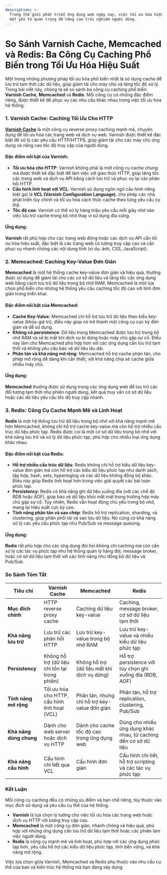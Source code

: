 ```yaml
---
description: >-
  Trong thế giới phát triển ứng dụng web ngày nay, việc tối ưu hóa hiệu suất là
  một yếu tố quan trọng để nâng cao trải nghiệm người dùng.
---
```


# So Sánh Varnish Cache, Memcached và Redis: Ba Công Cụ Caching Phổ Biến trong Tối Ưu Hóa Hiệu Suất

Một trong những phương pháp tối ưu hóa phổ biến nhất là sử dụng cache để lưu trữ tạm thời các dữ liệu, giúp giảm tải cho máy chủ và tăng tốc độ xử lý. Trong bài viết này, chúng ta sẽ so sánh ba công cụ caching phổ biến: **Varnish Cache**, **Memcached** và **Redis**. Mỗi công cụ có những đặc điểm riêng, được thiết kế để phục vụ các nhu cầu khác nhau trong việc tối ưu hóa hệ thống.

### 1. **Varnish Cache**: Caching Tối Ưu Cho HTTP

[**Varnish Cache**](https://app.gitbook.com/s/IpMS89tIthA28J59k5Qy/caching/varnish-cache/huong-dan-cai-dat-varnish-cache-voi-haproxy-su-dung-docker-compose) là một công cụ reverse proxy caching mạnh mẽ, chuyên dụng để tối ưu hóa các trang web và dịch vụ web. Varnish được thiết kế đặc biệt để xử lý các yêu cầu HTTP/HTTPS, giúp giảm tải cho các máy chủ ứng dụng và nâng cao tốc độ truy cập của người dùng.

#### **Đặc điểm nổi bật của Varnish:**

* **Tối ưu hóa cho HTTP**: Varnish không phải là một công cụ cache chung mà được thiết kế đặc biệt để làm việc với giao thức HTTP, giúp tăng tốc các trang web và dịch vụ API bằng cách lưu trữ và phục vụ lại các phản hồi HTTP.
* **Cấu hình linh hoạt với VCL**: Varnish sử dụng ngôn ngữ cấu hình riêng biệt gọi là **VCL (Varnish Configuration Language)**, cho phép các nhà phát triển tùy chỉnh và tối ưu hóa cách thức cache theo từng yêu cầu cụ thể.
* **Tốc độ cao**: Varnish có thể xử lý hàng triệu yêu cầu mỗi giây nhờ vào việc lưu trữ cache trong bộ nhớ thay vì sử dụng đĩa cứng.

#### **Ứng dụng**:

**Varnish** rất phù hợp cho các trang web động hoặc các dịch vụ API cần tối ưu hóa hiệu suất, đặc biệt là các trang web có lượng truy cập cao và cần phục vụ nhanh chóng các nội dung tĩnh (ví dụ: ảnh, CSS, JavaScript).

### 2. **Memcached**: Caching Key-Value Đơn Giản

**Memcached** là một hệ thống cache key-value đơn giản và hiệu quả, thường được sử dụng để giảm tải cho các cơ sở dữ liệu và tăng tốc các ứng dụng web bằng cách lưu trữ dữ liệu trong bộ nhớ RAM. Memcached là một lựa chọn phổ biến cho những hệ thống yêu cầu caching tốc độ cao với tính đơn giản trong triển khai.

#### **Đặc điểm nổi bật của Memcached:**

* **Cache Key-Value**: Memcached chỉ hỗ trợ lưu trữ dữ liệu theo kiểu key-value (khóa-giá trị), điều này giúp nó trở thành một công cụ cực kỳ đơn giản và dễ sử dụng.
* **Không có persistence**: Dữ liệu trong Memcached được lưu trữ trong bộ nhớ RAM và sẽ bị mất khi dịch vụ bị dừng hoặc máy chủ gặp sự cố. Điều này làm cho Memcached phù hợp hơn với các ứng dụng cần lưu trữ tạm thời và không yêu cầu bảo vệ dữ liệu lâu dài.
* **Phân tán và khả năng mở rộng**: Memcached hỗ trợ cache phân tán, cho phép mở rộng dễ dàng khi cần thiết, với khả năng chia sẻ cache giữa nhiều máy chủ.

#### **Ứng dụng**:

**Memcached** thường được sử dụng trong các ứng dụng web để lưu trữ các đối tượng tạm thời như phiên người dùng, kết quả truy vấn cơ sở dữ liệu hoặc các dữ liệu yêu cầu tốc độ truy cập nhanh.

### 3. **Redis**: Công Cụ Cache Mạnh Mẽ và Linh Hoạt

**Redis** là một hệ thống lưu trữ dữ liệu trong bộ nhớ với khả năng mạnh mẽ hơn Memcached, không chỉ hỗ trợ cache key-value mà còn hỗ trợ nhiều cấu trúc dữ liệu phức tạp. Redis được coi là một cơ sở dữ liệu trong bộ nhớ với khả năng lưu trữ và xử lý dữ liệu phức tạp, phù hợp cho nhiều loại ứng dụng khác nhau.

#### **Đặc điểm nổi bật của Redis:**

* **Hỗ trợ nhiều cấu trúc dữ liệu**: Redis không chỉ hỗ trợ kiểu dữ liệu key-value đơn giản mà còn hỗ trợ các kiểu dữ liệu phức tạp như danh sách, tập hợp, hash, sets, hyperloglog và các dữ liệu không đồng bộ khác. Điều này giúp Redis linh hoạt hơn trong việc giải quyết các bài toán phức tạp.
* **Persistency**: Redis có khả năng ghi dữ liệu xuống đĩa (với các chế độ RDB hoặc AOF), giúp bảo vệ dữ liệu khỏi mất mát trong trường hợp máy chủ gặp sự cố. Tuy nhiên, Redis vẫn hoạt động chủ yếu trong bộ nhớ, mang lại hiệu suất cực kỳ cao.
* **Tính năng phân tán và sao chép**: Redis hỗ trợ replication, sharding, và clustering, giúp phân phối tải và sao lưu dữ liệu. Nó cũng có khả năng xử lý các yêu cầu phức tạp như Pub/Sub và message queuing.

#### **Ứng dụng**:

**Redis** rất phù hợp cho các ứng dụng đòi hỏi không chỉ caching mà còn cần xử lý các tác vụ phức tạp như hệ thống quản lý hàng đợi, message broker, hoặc cơ sở dữ liệu tạm thời với các tính năng như đồng bộ dữ liệu và Pub/Sub.

### So Sánh Tóm Tắt

| Tiêu chí                | Varnish Cache                                  | Memcached                                     | Redis                                                           |
| ----------------------- | ---------------------------------------------- | --------------------------------------------- | --------------------------------------------------------------- |
| **Mục đích chính**      | HTTP reverse proxy cache                       | Caching dữ liệu key-value                     | Caching, message broker, cơ sở dữ liệu tạm thời                 |
| **Khả năng lưu trữ**    | Lưu trữ các phản hồi HTTP                      | Lưu trữ key-value trong bộ nhớ RAM            | Lưu trữ key-value và nhiều kiểu dữ liệu phức tạp                |
| **Persistency**         | Không hỗ trợ (dữ liệu chỉ tồn tại trong phiên) | Không hỗ trợ (dữ liệu mất khi dịch vụ dừng)   | Hỗ trợ persistence với tùy chọn ghi xuống đĩa (RDB, AOF)        |
| **Tính năng mở rộng**   | Tối ưu hóa cho HTTP, cấu hình linh hoạt (VCL)  | Phân tán, nhưng chỉ hỗ trợ key-value đơn giản | Phân tán, hỗ trợ replication, clustering, Pub/Sub               |
| **Khả năng dùng chung** | Dành cho web server hoặc dịch vụ HTTP          | Dành cho cache tốc độ cao trong ứng dụng web  | Dùng cho nhiều ứng dụng khác nhau, từ caching đến cơ sở dữ liệu |
| **Khả năng cấu hình**   | Cấu hình chi tiết qua VCL                      | Cấu hình đơn giản                             | Cấu hình chi tiết, hỗ trợ scripting và các tác vụ phức tạp      |

### Kết Luận

Mỗi công cụ caching đều có những ưu điểm và hạn chế riêng, tùy thuộc vào mục đích sử dụng và yêu cầu cụ thể của hệ thống.

* **Varnish** là lựa chọn lý tưởng cho việc tối ưu hóa các trang web hoặc dịch vụ HTTP với lượng truy cập cao.
* **Memcached** là một công cụ đơn giản, nhanh chóng và hiệu quả, phù hợp với những ứng dụng cần lưu trữ dữ liệu tạm thời hoặc các phiên làm việc người dùng.
* **Redis** là công cụ mạnh mẽ và linh hoạt, phù hợp với các ứng dụng phức tạp hơn, yêu cầu hỗ trợ các kiểu dữ liệu phức tạp, tính bền vững, và khả năng mở rộng.

Việc lựa chọn giữa Varnish, Memcached và Redis phụ thuộc vào nhu cầu cụ thể của bạn và kiến trúc hệ thống mà bạn đang xây dựng.
